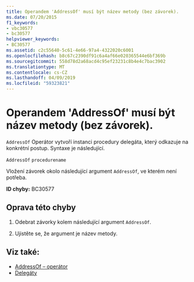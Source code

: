 ```yaml
---
title: Operandem 'AddressOf' musí být název metody (bez závorek).
ms.date: 07/20/2015
f1_keywords:
- vbc30577
- bc30577
helpviewer_keywords:
- BC30577
ms.assetid: c2c55640-5c61-4e66-97a4-4322020c6001
ms.openlocfilehash: b8c67c2390df91c6a4af66e020365544e6bf369b
ms.sourcegitcommit: 558d78d2a68acd4c95ef23231c8b4e4c7bac3902
ms.translationtype: MT
ms.contentlocale: cs-CZ
ms.lasthandoff: 04/09/2019
ms.locfileid: "59323821"
---
```

# <a name="addressof-operand-must-be-the-name-of-a-method-without-parentheses"></a>Operandem 'AddressOf' musí být název metody (bez závorek).
`AddressOf` Operátor vytvoří instanci procedury delegáta, který odkazuje na konkrétní postup. Syntaxe je následující.  
  
 `AddressOf` `procedurename`  
  
 Vložení závorek okolo následující argument `AddressOf`, ve kterém není potřeba.  
  
 **ID chyby:** BC30577  
  
## <a name="to-correct-this-error"></a>Oprava této chyby  
  
1. Odebrat závorky kolem následující argument `AddressOf`.  
  
2. Ujistěte se, že argument je název metody.  
  
## <a name="see-also"></a>Viz také:

- [AddressOf – operátor](../../../visual-basic/language-reference/operators/addressof-operator.md)
- [Delegáty](../../../visual-basic/programming-guide/language-features/delegates/index.md)
